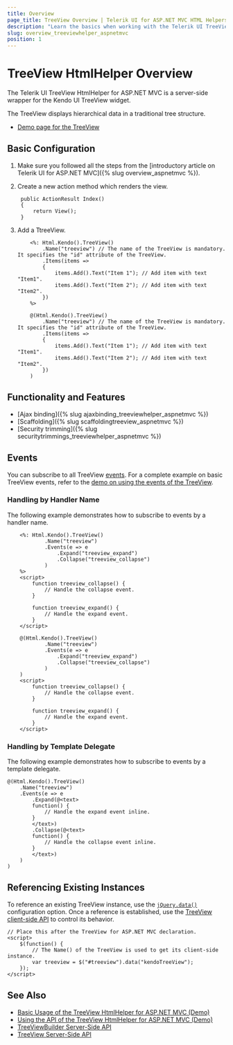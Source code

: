 ```yaml
---
title: Overview
page_title: TreeView Overview | Telerik UI for ASP.NET MVC HTML Helpers
description: "Learn the basics when working with the Telerik UI TreeView HtmlHelper for ASP.NET MVC."
slug: overview_treeviewhelper_aspnetmvc
position: 1
---
```


# TreeView HtmlHelper Overview

The Telerik UI TreeView HtmlHelper for ASP.NET MVC is a server-side wrapper for the Kendo UI TreeView widget.

The TreeView displays hierarchical data in a traditional tree structure.

* [Demo page for the TreeView](https://demos.telerik.com/aspnet-mvc/treeview)

## Basic Configuration

1. Make sure you followed all the steps from the [introductory article on Telerik UI for ASP.NET MVC]({% slug overview_aspnetmvc %}).
1. Create a new action method which renders the view.

        public ActionResult Index()
        {
            return View();
        }

1. Add a TtreeView.

    ```ASPX
        <%: Html.Kendo().TreeView()
            .Name("treeview") // The name of the TreeView is mandatory. It specifies the "id" attribute of the TreeView.
            .Items(items =>
            {
                items.Add().Text("Item 1"); // Add item with text "Item1".
                items.Add().Text("Item 2"); // Add item with text "Item2".
            })
        %>
    ```
    ```Razor
        @(Html.Kendo().TreeView()
            .Name("treeview") // The name of the TreeView is mandatory. It specifies the "id" attribute of the TreeView.
            .Items(items =>
            {
                items.Add().Text("Item 1"); // Add item with text "Item1".
                items.Add().Text("Item 2"); // Add item with text "Item2".
            })
        )
    ```

## Functionality and Features

* [Ajax binding]({% slug ajaxbinding_treeviewhelper_aspnetmvc %})
* [Scaffolding]({% slug scaffoldingtreeview_aspnetmvc %})
* [Security trimming]({% slug securitytrimmings_treeviewhelper_aspnetmvc %})

## Events

You can subscribe to all TreeView [events](/api/treeview). For a complete example on basic TreeView events, refer to the [demo on using the events of the TreeView](https://demos.telerik.com/aspnet-mvc/treeview/events).

### Handling by Handler Name

The following example demonstrates how to subscribe to events by a handler name.

```ASPX
    <%: Html.Kendo().TreeView()
            .Name("treeview")
            .Events(e => e
                .Expand("treeview_expand")
                .Collapse("treeview_collapse")
            )
    %>
    <script>
        function treeview_collapse() {
            // Handle the collapse event.
        }

        function treeview_expand() {
            // Handle the expand event.
        }
    </script>
```
```Razor
    @(Html.Kendo().TreeView()
            .Name("treeview")
            .Events(e => e
                .Expand("treeview_expand")
                .Collapse("treeview_collapse")
            )
    )
    <script>
        function treeview_collapse() {
            // Handle the collapse event.
        }

        function treeview_expand() {
            // Handle the expand event.
        }
    </script>
```

### Handling by Template Delegate

The following example demonstrates how to subscribe to events by a template delegate.

    @(Html.Kendo().TreeView()
        .Name("treeview")
        .Events(e => e
            .Expand(@<text>
            function() {
                // Handle the expand event inline.
            }
            </text>)
            .Collapse(@<text>
            function() {
                // Handle the collapse event inline.
            }
            </text>)
        )
    )

## Referencing Existing Instances

To reference an existing TreeView instance, use the [`jQuery.data()`](http://api.jquery.com/jQuery.data/) configuration option. Once a reference is established, use the [TreeView client-side API](http://docs.telerik.com/kendo-ui/api/javascript/ui/treeview#methods) to control its behavior.

    // Place this after the TreeView for ASP.NET MVC declaration.
    <script>
        $(function() {
            // The Name() of the TreeView is used to get its client-side instance.
            var treeview = $("#treeview").data("kendoTreeView");
        });
    </script>

## See Also

* [Basic Usage of the TreeView HtmlHelper for ASP.NET MVC (Demo)](https://demos.telerik.com/aspnet-mvc/treeview/index)
* [Using the API of the TreeView HtmlHelper for ASP.NET MVC (Demo)](https://demos.telerik.com/aspnet-mvc/treeview/api)
* [TreeViewBuilder Server-Side API](http://docs.telerik.com/aspnet-mvc/api/Kendo.Mvc.UI.Fluent/TreeViewBuilder)
* [TreeView Server-Side API](/api/treeview)
